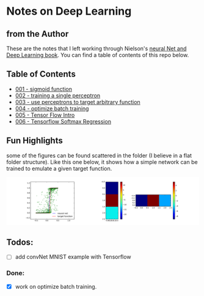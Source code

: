 # Notes on Deep Learning

## from the Author

These are the notes that I left working through Nielson's [neural Net and Deep Learning book](https://neuralnetworksanddeeplearning.com). You can find a table of contents of this repo below.

## Table of Contents

- [001 - sigmoid function](001%20-%20sigmoid%20function.ipynb)
- [002 - training a single perceptron](002%20-%20training%20a%20single%20perceptron.ipynb)
- [003 - use perceptrons to target arbitrary function](003%20-%20use%20perceptrons%20to%20target%20arbitrary%20function.ipynb)
- [004 - optimize batch training](004%20-%20optimize%20batch%20training.ipynb)
- [005 - Tensor Flow Intro](005%20-%20Tensor%20Flow%20Intro.ipynb)
- [006 - Tensorflow Softmax Regression](005%20-%20Tensorflow%20Softmax%20Regression.ipynb)

## Fun Highlights

some of the figures can be found scattered in the folder (I believe in a flat folder 
structure). Like this one below, it shows how a simple network can be trained 
to emulate a given target function.

[![network trained to emulate function](trained%20neural%20net%20emulate%20a%20step%20function.png)](004%20-%20optimize%20batch%20training.ipynb)

## Todos:

- [ ] add convNet MNIST example with Tensorflow

### Done:

- [x] work on optimize batch training.
